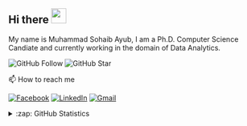 ## Hi there <img src="https://raw.githubusercontent.com/MartinHeinz/MartinHeinz/master/wave.gif" width="30px">

My name is Muhammad Sohaib Ayub, I am a Ph.D. Computer Science Candiate and currently working in the domain of Data Analytics. 

![GitHub Follow](https://img.shields.io/github/followers/sohaibayub.svg?style=social&label=Follow)
![GitHub Star](https://img.shields.io/github/stars/sohaibayub?affiliations=OWNER%2CCOLLABORATOR&style=social&label=Star)

📫 How to reach me

[![Facebook](https://img.shields.io/badge/--facebook?label=Facebook&logo=facebook&style=social)](https://fb.com/SohaibAyubM) 
[![LinkedIn](https://img.shields.io/badge/--linkedin?label=LinkedIn&logo=LinkedIn&style=social)](https://www.linkedin.com/in/msohaibayub)
[![Gmail](https://img.shields.io/badge/--gmail?label=Gmail&logo=gmail&style=social)](mailto:msohaiabyub@gmail.com)

<details close>
<summary>:zap: GitHub Statistics</summary>
  <img src="https://github-readme-stats.vercel.app/api?username=sohaibayub&show_icons=true&theme=nord" width="400px">
</details>
